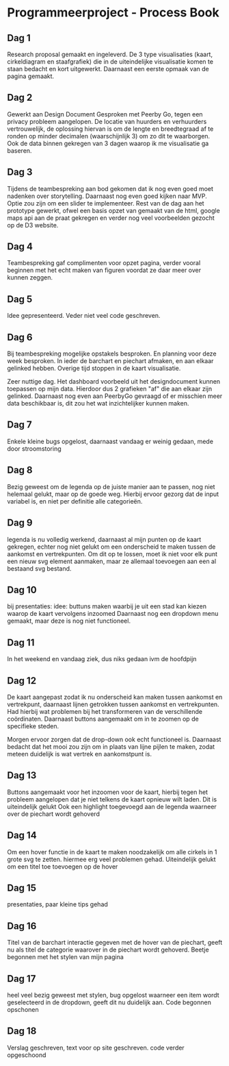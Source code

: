 # Programmeerproject - Process Book

## Dag 1
Research proposal gemaakt en ingeleverd. De 3 type visualisaties (kaart, cirkeldiagram en staafgrafiek) die in de uiteindelijke visualisatie komen te staan bedacht en kort uitgewerkt. Daarnaast een eerste opmaak van de pagina gemaakt.

## Dag 2
Gewerkt aan Design Document
Gesproken met Peerby Go, tegen een privacy probleem aangelopen. De locatie van huurders en verhuurders vertrouwelijk, de oplossing hiervan is om de lengte en breedtegraad af te ronden op minder decimalen (waarschijnlijk 3) om zo dit te waarborgen. Ook de data binnen gekregen van 3 dagen waarop ik me visualisatie ga baseren.

## Dag 3
Tijdens de teambespreking aan bod gekomen dat ik nog even goed moet nadenken over storytelling. Daarnaast nog even goed kijken naar MVP. Optie zou zijn om een slider te implementeer.
Rest van de dag aan het prototype gewerkt, ofwel een basis opzet van gemaakt van de html, google maps api aan de praat gekregen en verder nog veel voorbeelden gezocht op de D3 website.

## Dag 4
Teambespreking gaf complimenten voor opzet pagina, verder vooral beginnen met het echt maken van figuren voordat ze daar meer over kunnen zeggen.

## Dag 5
Idee gepresenteerd. Veder niet veel code geschreven.

## Dag 6
Bij teambespreking mogelijke opstakels besproken. En planning voor deze week besproken. In ieder de barchart en piechart afmaken, en aan elkaar gelinked hebben. Overige tijd stoppen in de kaart visualisatie.

Zeer nuttige dag. Het dashboard voorbeeld uit het designdocument kunnen toepassen op mijn data. Hierdoor dus 2 grafieken "af" die aan elkaar zijn gelinked. Daarnaast nog even aan PeerbyGo gevraagd of er misschien meer data beschikbaar is, dit zou het wat inzichtelijker kunnen maken.

## Dag 7
Enkele kleine bugs opgelost, daarnaast vandaag er weinig gedaan, mede door stroomstoring

## Dag 8
Bezig geweest om de legenda op de juiste manier aan te passen, nog niet helemaal gelukt, maar op de goede weg. Hierbij ervoor gezorg dat de input variabel is, en niet per definitie alle categorieën.

## Dag 9
legenda is nu volledig werkend, daarnaast al mijn punten op de kaart gekregen, echter nog niet gelukt om een onderscheid te maken tussen de aankomst en vertrekpunten. Om dit op te lossen, moet ik niet voor elk punt een nieuw svg element aanmaken, maar ze allemaal toevoegen aan een al bestaand svg bestand.

## Dag 10
bij presentaties:
idee: buttuns maken waarbij je uit een stad kan kiezen waarop de kaart vervolgens inzoomed
Daarnaast nog een dropdown menu gemaakt, maar deze is nog niet functioneel.

## Dag 11
In het weekend en vandaag ziek, dus niks gedaan ivm de hoofdpijn

## Dag 12
De kaart aangepast zodat ik nu onderscheid kan maken tussen aankomst en vertrekpunt, daarnaast lijnen getrokken tussen aankomst en vertrekpunten. Had hierbij wat problemen bij het transformeren van de verschillende coördinaten. Daarnaast buttons aangemaakt om in te zoomen op de specifieke steden.

Morgen ervoor zorgen dat de drop-down ook echt functioneel is. Daarnaast bedacht dat het mooi zou zijn om in plaats van lijne pijlen te maken, zodat meteen duidelijk is wat vertrek en aankomstpunt is.

## Dag 13
Buttons aangemaakt voor het inzoomen voor de kaart, hierbij tegen het probleem aangelopen dat je niet telkens de kaart opnieuw wilt laden. Dit is uiteindelijk gelukt
Ook een highlight toegevoegd aan de legenda waarneer over de piechart wordt gehoverd

## Dag 14
Om een hover functie in de kaart te maken noodzakelijk om alle cirkels in 1 grote svg te zetten. hiermee erg veel problemen gehad. Uiteindelijk gelukt om een titel toe toevoegen op de hover

## Dag 15
presentaties, paar kleine tips gehad

## Dag 16
Titel van de barchart interactie gegeven met de hover van de piechart, geeft nu als titel de categorie waarover in de piechart wordt gehoverd. Beetje begonnen met het stylen van mijn pagina

## Dag 17
heel veel bezig geweest met stylen, bug opgelost waarneer een item wordt geselecteerd in de dropdown, geeft dit nu duidelijk aan. Code begonnen opschonen

## Dag 18
Verslag geschreven, text voor op site geschreven. code verder opgeschoond
